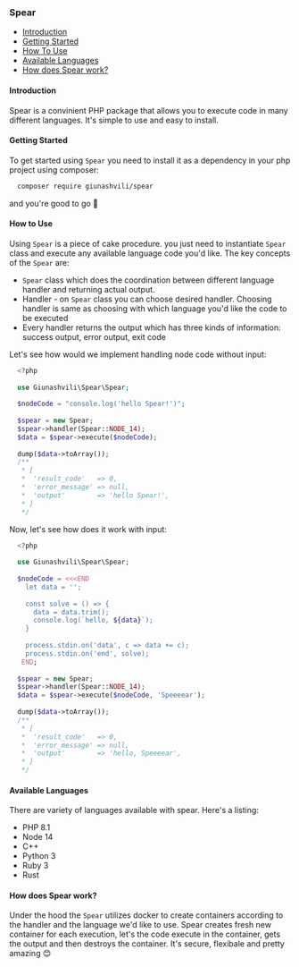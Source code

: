### Spear

* [Introduction](#introduction)
* [Getting Started](#getting-started)
* [How To Use](#how-to-use)
* [Available Languages](#available-languages)
* [How does Spear work?](#how-does-spear-work)


#### Introduction
Spear is a convinient PHP package that allows you to execute code in many different languages. It's simple to use and easy to install.

#### Getting Started
To get started using `Spear` you need to install it as a dependency in your php project using composer:
```bash
  composer require giunashvili/spear
```

and you're good to go 🙏

#### How to Use

Using `Spear` is a piece of cake procedure. you just need to instantiate `Spear` class and execute any available language code you'd like.
The key concepts of the `Spear` are:
* `Spear` class which does the coordination between different language handler and returning actual output.
* Handler - on `Spear` class you can choose desired handler. Choosing handler is same as choosing with which language you'd like the code to be executed
* Every handler returns the output which has three kinds of information: success output, error output, exit code

Let's see how would we implement handling node code without input:

```php
  <?php
  
  use Giunashvili\Spear\Spear;
  
  $nodeCode = "console.log('hello Spear!')";
  
  $spear = new Spear;
  $spear->handler(Spear::NODE_14);
  $data = $spear->execute($nodeCode);
  
  dump($data->toArray());
  /**
   * [
   *  'result_code'   => 0,
   *  'error_message' => null,
   *  'output'        => 'hello Spear!',
   * ]
   */
```

Now, let's see how does it work with input:
```php
  <?php
  
  use Giunashvili\Spear\Spear;
  
  $nodeCode = <<<END
    let data = '';
    
    const solve = () => {
      data = data.trim();
      console.log(`hello, ${data}`);
    }
    
    process.stdin.on('data', c => data += c);
    process.stdin.on('end', solve);
   END;
  
  $spear = new Spear;
  $spear->handler(Spear::NODE_14);
  $data = $spear->execute($nodeCode, 'Speeeear');
  
  dump($data->toArray());
  /**
   * [
   *  'result_code'   => 0,
   *  'error_message' => null,
   *  'output'        => 'hello, Speeeear',
   * ]
   */
```

#### Available Languages
There are variety of languages available with spear. Here's a listing:
* PHP 8.1
* Node 14
* C++
* Python 3
* Ruby 3
* Rust

#### How does Spear work?
Under the hood the `Spear` utilizes docker to create containers according to the handler and the language we'd like to use. Spear creates fresh new container for each execution, let's the code execute in the container, gets the output and then destroys the container.
It's secure, flexibale and pretty amazing 😊
